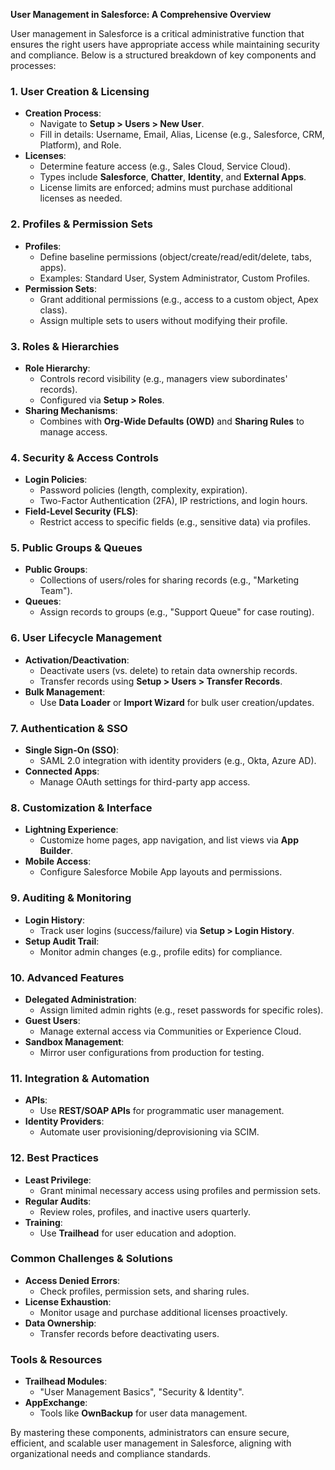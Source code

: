 **User Management in Salesforce: A Comprehensive Overview**

User management in Salesforce is a critical administrative function that ensures the right users have appropriate access while maintaining security and compliance. Below is a structured breakdown of key components and processes:

### **1. User Creation & Licensing**
- **Creation Process**:
  - Navigate to **Setup > Users > New User**.
  - Fill in details: Username, Email, Alias, License (e.g., Salesforce, CRM, Platform), and Role.
- **Licenses**:
  - Determine feature access (e.g., Sales Cloud, Service Cloud).
  - Types include **Salesforce**, **Chatter**, **Identity**, and **External Apps**.
  - License limits are enforced; admins must purchase additional licenses as needed.

### **2. Profiles & Permission Sets**
- **Profiles**:
  - Define baseline permissions (object/create/read/edit/delete, tabs, apps).
  - Examples: Standard User, System Administrator, Custom Profiles.
- **Permission Sets**:
  - Grant additional permissions (e.g., access to a custom object, Apex class).
  - Assign multiple sets to users without modifying their profile.

### **3. Roles & Hierarchies**
- **Role Hierarchy**:
  - Controls record visibility (e.g., managers view subordinates' records).
  - Configured via **Setup > Roles**.
- **Sharing Mechanisms**:
  - Combines with **Org-Wide Defaults (OWD)** and **Sharing Rules** to manage access.

### **4. Security & Access Controls**
- **Login Policies**:
  - Password policies (length, complexity, expiration).
  - Two-Factor Authentication (2FA), IP restrictions, and login hours.
- **Field-Level Security (FLS)**:
  - Restrict access to specific fields (e.g., sensitive data) via profiles.

### **5. Public Groups & Queues**
- **Public Groups**:
  - Collections of users/roles for sharing records (e.g., "Marketing Team").
- **Queues**:
  - Assign records to groups (e.g., "Support Queue" for case routing).

### **6. User Lifecycle Management**
- **Activation/Deactivation**:
  - Deactivate users (vs. delete) to retain data ownership records.
  - Transfer records using **Setup > Users > Transfer Records**.
- **Bulk Management**:
  - Use **Data Loader** or **Import Wizard** for bulk user creation/updates.

### **7. Authentication & SSO**
- **Single Sign-On (SSO)**:
  - SAML 2.0 integration with identity providers (e.g., Okta, Azure AD).
- **Connected Apps**:
  - Manage OAuth settings for third-party app access.

### **8. Customization & Interface**
- **Lightning Experience**:
  - Customize home pages, app navigation, and list views via **App Builder**.
- **Mobile Access**:
  - Configure Salesforce Mobile App layouts and permissions.

### **9. Auditing & Monitoring**
- **Login History**:
  - Track user logins (success/failure) via **Setup > Login History**.
- **Setup Audit Trail**:
  - Monitor admin changes (e.g., profile edits) for compliance.

### **10. Advanced Features**
- **Delegated Administration**:
  - Assign limited admin rights (e.g., reset passwords for specific roles).
- **Guest Users**:
  - Manage external access via Communities or Experience Cloud.
- **Sandbox Management**:
  - Mirror user configurations from production for testing.

### **11. Integration & Automation**
- **APIs**:
  - Use **REST/SOAP APIs** for programmatic user management.
- **Identity Providers**:
  - Automate user provisioning/deprovisioning via SCIM.

### **12. Best Practices**
- **Least Privilege**:
  - Grant minimal necessary access using profiles and permission sets.
- **Regular Audits**:
  - Review roles, profiles, and inactive users quarterly.
- **Training**:
  - Use **Trailhead** for user education and adoption.

### **Common Challenges & Solutions**
- **Access Denied Errors**:
  - Check profiles, permission sets, and sharing rules.
- **License Exhaustion**:
  - Monitor usage and purchase additional licenses proactively.
- **Data Ownership**:
  - Transfer records before deactivating users.

### **Tools & Resources**
- **Trailhead Modules**:
  - "User Management Basics", "Security & Identity".
- **AppExchange**:
  - Tools like **OwnBackup** for user data management.

By mastering these components, administrators can ensure secure, efficient, and scalable user management in Salesforce, aligning with organizational needs and compliance standards.
 
